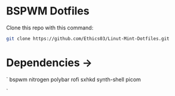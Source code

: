 # BSPWM Dotfiles

Clone this repo with this command:

```bash
git clone https://github.com/Ethics03/Linut-Mint-Dotfiles.git
```


# Dependencies ->

`
bspwm
nitrogen
polybar
rofi
sxhkd
synth-shell
picom

`
